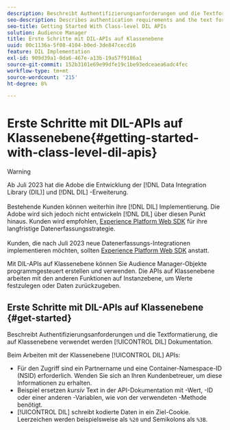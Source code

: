 ```yaml
---
description: Beschreibt Authentifizierungsanforderungen und die Textformatierung, die in der DIL-Dokumentation auf Klassenebene verwendet werden.
seo-description: Describes authentication requirements and the text formatting used in the class-level DIL documentation.
seo-title: Getting Started With Class-level DIL APIs
solution: Audience Manager
title: Erste Schritte mit DIL-APIs auf Klassenebene
uuid: 00c1136a-5f08-4104-b0ed-3de847cecd16
feature: DIL Implementation
exl-id: 909d39a1-0da6-467e-a13b-19a57f9186a1
source-git-commit: 152b3101e69e99dfe19c1be93edceaea6adc4fec
workflow-type: tm+mt
source-wordcount: '215'
ht-degree: 8%

---
```


# Erste Schritte mit DIL-APIs auf Klassenebene{#getting-started-with-class-level-dil-apis}

>[!WARNING]
>
>Ab Juli 2023 hat die Adobe die Entwicklung der [!DNL Data Integration Library (DIL)] und [!DNL DIL] -Erweiterung.
><br><br>
>Bestehende Kunden können weiterhin ihre [!DNL DIL] Implementierung. Die Adobe wird sich jedoch nicht entwickeln [!DNL DIL] über diesen Punkt hinaus. Kunden wird empfohlen, [Experience Platform Web SDK](https://experienceleague.adobe.com/docs/experience-platform/edge/home.html?lang=en) für ihre langfristige Datenerfassungsstrategie.
><br><br>
>Kunden, die nach Juli 2023 neue Datenerfassungs-Integrationen implementieren möchten, sollten [Experience Platform Web SDK](https://experienceleague.adobe.com/docs/experience-platform/edge/home.html?lang=en) anstatt.

Mit DIL-APIs auf Klassenebene können Sie Audience Manager-Objekte programmgesteuert erstellen und verwenden. Die APIs auf Klassenebene arbeiten mit den anderen Funktionen auf Instanzebene, um Werte festzulegen oder Daten zurückzugeben.

## Erste Schritte mit DIL-APIs auf Klassenebene {#get-started}

Beschreibt Authentifizierungsanforderungen und die Textformatierung, die auf Klassenebene verwendet werden [!UICONTROL DIL] Dokumentation.

<!-- 

c_class_start.xml

 -->

Beim Arbeiten mit der Klassenebene [!UICONTROL DIL] APIs:

* Für den Zugriff sind ein Partnername und eine Container-Namespace-ID (NSID) erforderlich. Wenden Sie sich an Ihren Kundenbetreuer, um diese Informationen zu erhalten.
* Beispiel ersetzen *kursiv* Text in der API-Dokumentation mit -Wert, -ID oder einer anderen -Variablen, wie von der verwendeten -Methode benötigt.
* [!UICONTROL DIL] schreibt kodierte Daten in ein Ziel-Cookie. Leerzeichen werden beispielsweise als `%20` und Semikolons als `%3B`.
